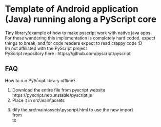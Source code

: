 <h1> Template of Android application (Java) running along a PyScript core </h1>

<p> Tiny library/example of how to make pyscript work with native java apps <br>
For those wandering this implementation is completely hard coded, expect things to break, and for code readers expect to read crappy code :D <br>
Im not affiliated with the PyScript project <br>
PyScript repository here : https://github.com/pyscript/pyscript </p>

<h2>FAQ</h2>
<p> How to run PyScript library offline?<br></p>
<ol><li> Download the entire file from pyscript website https://pyscript.net/unstable/pyscript.js</li>
<li>Place it in src\main\assets </li>
<li><p>dify the src\main\assets\pyscript.html to use the new import<br>
from <script defer src="https://pyscript.net/unstable/pyscript.js"></script> <br>
to <script defer src="./pyscript.js"></script>

</p>
</li>


